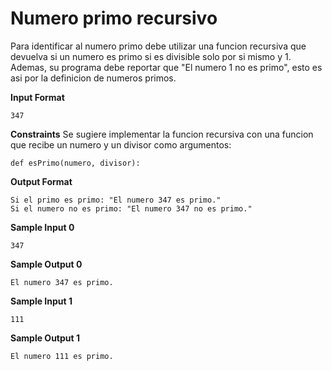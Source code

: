 # Numero primo recursivo

Para identificar al numero primo debe utilizar una funcion recursiva que devuelva si un numero es primo si es divisible solo por si mismo y 1.
Ademas, su programa debe reportar que "El numero 1 no es primo", esto es asi por la definicion de numeros primos.

**Input Format**
```
347
```

**Constraints**
Se sugiere implementar la funcion recursiva con una funcion que recibe un numero y un divisor como argumentos:
```
def esPrimo(numero, divisor):
```

**Output Format**
```
Si el primo es primo: "El numero 347 es primo."
Si el numero no es primo: "El numero 347 no es primo."
```

**Sample Input 0**
```
347
```

**Sample Output 0**
```
El numero 347 es primo.
```

**Sample Input 1**
```
111
```

**Sample Output 1**
```
El numero 111 es primo.
```

